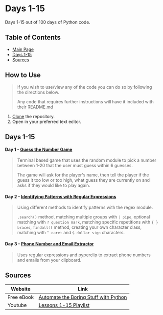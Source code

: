 # Days 1-15
Days 1-15 out of 100 days of Python code.

## Table of Contents
 - [Main Page](https://github.com/amyjtech/100DaysPython)
 - [Days 1-15](https://github.com/amyjtech/100DaysPython/tree/main/days1-15)
 - [Sources](https://github.com/amyjtech/100DaysPython#sources)

 ## How to Use
> If you wish to use/view any of the code you can do so by following the directions below.
>
> Any code that requires further instructions will have it included with their README.md
1. [Clone](https://docs.github.com/en/github/creating-cloning-and-archiving-repositories/cloning-a-repository-from-github/cloning-a-repository) the repository.
2. Open in your preferred text editor.

## Days 1-15
#### Day 1 - [Guess the Number Game](https://github.com/amyjtech/100DaysPython/tree/main/days1-15/day1)
> Terminal based game that uses the random module to pick a number between 1-20 that the user must guess within 6 guesses.
>
> The game will ask for the player's name, then tell the player if the guess it too low or too high, what guess they are currently on and asks if they would like to play again.

 #### Day 2 - [Identifying Patterns with Regular Expressions](https://github.com/amyjtech/100DaysPython/tree/main/days1-15/day2)
> Using different methods to identify patterns with the regex module.
>
> `.search()` method, matching multiple groups with `| pipe`, optional matching with `? question mark`, matching specific repetitions with `{ } braces`, `findall()` method, creating your own character class, matching with `^ caret` and `$ dollar sign` characters.

#### Day 3 - [Phone Number and Email Extractor](https://github.com/amyjtech/100DaysPython/tree/main/days1-15/day3)
> Uses regular expressions and pyperclip to extract phone numbers and emails from your clipboard.

## Sources

| Website | Link|
|--|--|
| Free eBook | [Automate the Boring Stuff with Python](https://automatetheboringstuff.com) |
| Youtube | [Lessons 1-15 Playlist](https://youtu.be/1F_OgqRuSdI) |